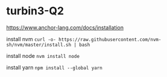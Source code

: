 # turbin3-Q2

https://www.anchor-lang.com/docs/installation


install nvm ```curl -o- https://raw.githubusercontent.com/nvm-sh/nvm/master/install.sh | bash```

install node ```nvm install node```

install yarn ```npm install --global yarn```

